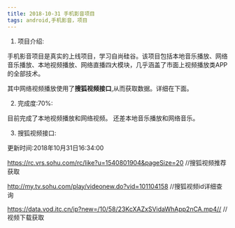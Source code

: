 ```yaml
---
title: 2018-10-31 手机影音项目 
tags: android,手机影音，项目
---
```


 1. 项目介绍:
 
手机影音项目是真实的上线项目，学习自尚硅谷。该项目包括本地音乐播放、网络音乐播放、本地视频播放、网络直播四大模块，几乎涵盖了市面上视频播放类APP的全部技术。

其中网络视频播放使用了**搜狐视频接口**,从而获取数据。详细在下面。

 2. 完成度:70%:
 
目前完成了本地视频播放和网络视频。
还差本地音乐播放和网络音乐。

 3. 搜狐视频接口:
 
更新时间:2018年10月31日16:34:00

https://rc.vrs.sohu.com/rc/like?u=1540801904&pageSize=20 //搜狐视频推荐获取

http://my.tv.sohu.com/play/videonew.do?vid=101104158  //搜狐视频id详细查询

https://data.vod.itc.cn/ip?new=/10/58/23KcXAZxSVidaWhApp2nCA.mp4//  //视频下载获取

